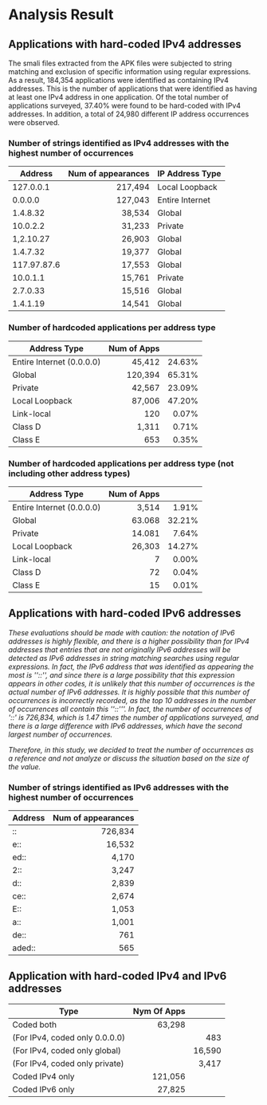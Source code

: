 Analysis Result
====

## Applications with hard-coded IPv4 addresses

The smali files extracted from the APK files were subjected to string matching and exclusion of specific information using regular expressions. As a result, 184,354 applications were identified as containing IPv4 addresses. This is the number of applications that were identified as having at least one IPv4 address in one application.
Of the total number of applications surveyed, 37.40% were found to be hard-coded with IPv4 addresses.
In addition, a total of 24,980 different IP address occurrences were observed.

### Number of strings identified as IPv4 addresses with the highest number of occurrences

| Address | Num of appearances | IP Address Type |
----|---:|----
| 127.0.0.1 | 217,494 | Local Loopback |
| 0.0.0.0 | 127,043 | Entire Internet |
| 1.4.8.32 | 38,534 | Global |
| 10.0.2.2 | 31,233 | Private |
| 1,2.10.27 | 26,903 | Global |
| 1.4.7.32 | 19,377 | Global |
| 117.97.87.6 | 17,553 | Global  |
| 10.0.1.1 | 15,761 | Private  |
| 2.7.0.33 | 15,516 | Global  |
| 1.4.1.19 | 14,541 | Global |

### Number of hardcoded applications per address type

| Address Type | Num of Apps ||
----|---:|---:
| Entire Internet (0.0.0.0) | 45,412 | 24.63%  |
| Global | 120,394 | 65.31%  |
| Private | 42,567 | 23.09%  |
| Local Loopback | 87,006 | 47.20%  |
| Link-local | 120 | 0.07%  |
| Class D | 1,311 | 0.71% |
| Class E | 653 | 0.35%  |

### Number of hardcoded applications per address type (not including other address types)

| Address Type | Num of Apps ||
----|---:|---:
| Entire Internet (0.0.0.0) | 3,514 | 1.91%  |
| Global | 63.068 | 32.21%  |
| Private | 14.081 | 7.64%  |
| Local Loopback | 26,303 | 14.27%  |
| Link-local | 7 | 0.00%  |
| Class D | 72 | 0.04% |
| Class E | 15 | 0.01%  |

## Applications with hard-coded IPv6 addresses
*These evaluations should be made with caution: the notation of IPv6 addresses is highly flexible, and there is a higher possibility than for IPv4 addresses that entries that are not originally IPv6 addresses will be detected as IPv6 addresses in string matching searches using regular expressions.*
*In fact, the IPv6 address that was identified as appearing the most is ''::'', and since there is a large possibility that this expression appears in other codes, it is unlikely that this number of occurrences is the actual number of IPv6 addresses. It is highly possible that this number of occurrences is incorrectly recorded, as the top 10 addresses in the number of occurrences all contain this ''::'''. In fact, the number of occurrences of '::' is 726,834, which is 1.47 times the number of applications surveyed, and there is a large difference with IPv6 addresses, which have the second largest number of occurrences.*

*Therefore, in this study, we decided to treat the number of occurrences as a reference and not analyze or discuss the situation based on the size of the value.*

### Number of strings identified as IPv6 addresses with the highest number of occurrences

| Address | Num of appearances |
----|---:
| :: | 726,834  |
| e:: | 16,532  |
| ed:: | 4,170  |
| 2:: | 3,247  |
| d:: | 2,839  |
| ce:: | 2,674  |
| E:: | 1,053  |
| a:: | 1,001  |
| de:: | 761  |
| aded:: | 565  |
 
 ## Application with hard-coded IPv4 and IPv6 addresses

 | Type | Nym Of Apps ||
----|---:|---:
| Coded both | 63,298  ||
| (For IPv4, coded only 0.0.0.0) || 483  |
| (For IPv4, coded only global) || 16,590  |
| (For IPv4, coded only private) || 3,417  |
| Coded IPv4 only | 121,056 ||
| Coded IPv6 only | 27,825 ||

